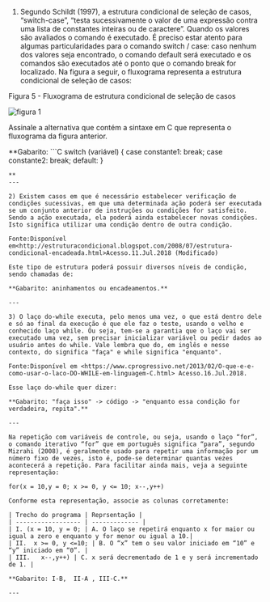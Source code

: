 1) Segundo Schildt (1997), a estrutura condicional de seleção de casos, “switch-case”, “testa sucessivamente o valor de uma expressão contra uma lista de constantes inteiras ou de caractere”. Quando os valores são avaliados o comando é executado. É preciso estar atento para algumas particularidades para o comando switch / case: caso nenhum dos valores seja encontrado, o comando default será executado e os comandos são executados até o ponto que o comando break for localizado. Na figura a seguir, o fluxograma representa a estrutura condicional de seleção de casos:

Figura 5 - Fluxograma de estrutura condicional de seleção de casos

![figura 1](link)

Assinale a alternativa que contém a sintaxe em C que representa o fluxograma da figura anterior.

**Gabarito: ```C
switch (variável)
{
case constante1:
<comandos>
break;
case constante2:
<comandos>
break;
default: <comandos>
}
```
**
---

2) Existem casos em que é necessário estabelecer verificação de condições sucessivas, em que uma determinada ação poderá ser executada se um conjunto anterior de instruções ou condições for satisfeito. Sendo a ação executada, ela poderá ainda estabelecer novas condições. Isto significa utilizar uma condição dentro de outra condição. 

Fonte:Disponível em<http://estruturacondicional.blogspot.com/2008/07/estrutura-condicional-encadeada.html>Acesso.11.Jul.2018 (Modificado)

Este tipo de estrutura poderá possuir diversos níveis de condição, sendo chamadas de:

**Gabarito: aninhamentos ou encadeamentos.**

---

3) O laço do-while executa, pelo menos uma vez, o que está dentro dele e só ao final da execução é que ele faz o teste, usando o velho e conhecido laço while. Ou seja, tem-se a garantia que o laço vai ser executado uma vez, sem precisar inicializar variável ou pedir dados ao usuário antes do while. Vale lembra que do, em inglês e nesse contexto, do significa "faça" e while significa "enquanto".

Fonte:Disponível em <https://www.cprogressivo.net/2013/02/O-que-e-e-como-usar-o-laco-DO-WHILE-em-linguagem-C.html> Acesso.16.Jul.2018.

Esse laço do-while quer dizer:

**Gabarito: "faça isso" -> código -> "enquanto essa condição for verdadeira, repita".**

---

Na repetição com variáveis de controle, ou seja, usando o laço “for”, o comando iterativo “for” que em português significa “para”, segundo Mizrahi (2008), é geralmente usado para repetir uma informação por um número fixo de vezes, isto é, pode-se determinar quantas vezes acontecerá a repetição. Para facilitar ainda mais, veja a seguinte representação:

for(x = 10,y = 0; x >= 0, y <= 10; x--,y++)

Conforme esta representação, associe as colunas corretamente:

| Trecho do programa | Reprsentação |
| ------------------ | ------------- |
| I. (x = 10, y = 0; | A. O laço se repetirá enquanto x for maior ou igual a zero e enquanto y for menor ou igual a 10.|
| II.  x >= 0, y <=10; | B. O “x” tem o seu valor iniciado em “10” e “y” iniciado em “0”. |
| III.   x--,y++) | C. x será decrementado de 1 e y será incrementado de 1. |

**Gabarito: I-B,  II-A , III-C.**

---